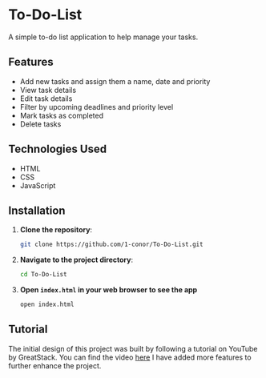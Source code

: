 # To-Do-List
A simple to-do list application to help manage your tasks.

## Features
- Add new tasks and assign them a name, date and priority
- View task details
- Edit task details
- Filter by upcoming deadlines and priority level
- Mark tasks as completed
- Delete tasks

## Technologies Used
- HTML
- CSS
- JavaScript

## Installation
1. **Clone the repository**:
   ```sh
   git clone https://github.com/1-conor/To-Do-List.git

2. **Navigate to the project directory**:
   ```sh
   cd To-Do-List

3. **Open `index.html` in your web browser to see the app**
   ```sh
   open index.html

## Tutorial
The initial design of this project was built by following a tutorial on YouTube by GreatStack. You can find the video [here](https://www.youtube.com/watch?v=G0jO8kUrg-I)
I have added more features to further enhance the project.